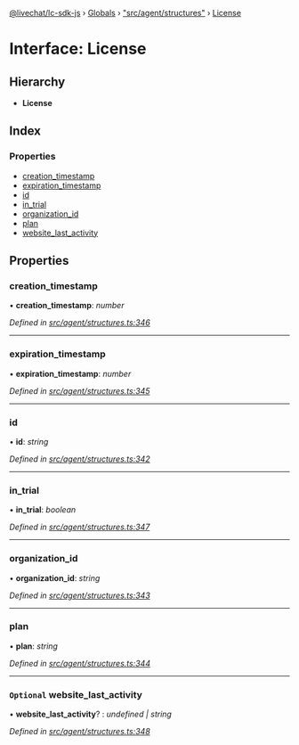 [@livechat/lc-sdk-js](../README.md) › [Globals](../globals.md) › ["src/agent/structures"](../modules/_src_agent_structures_.md) › [License](_src_agent_structures_.license.md)

# Interface: License

## Hierarchy

* **License**

## Index

### Properties

* [creation_timestamp](_src_agent_structures_.license.md#creation_timestamp)
* [expiration_timestamp](_src_agent_structures_.license.md#expiration_timestamp)
* [id](_src_agent_structures_.license.md#id)
* [in_trial](_src_agent_structures_.license.md#in_trial)
* [organization_id](_src_agent_structures_.license.md#organization_id)
* [plan](_src_agent_structures_.license.md#plan)
* [website_last_activity](_src_agent_structures_.license.md#optional-website_last_activity)

## Properties

###  creation_timestamp

• **creation_timestamp**: *number*

*Defined in [src/agent/structures.ts:346](https://github.com/livechat/lc-sdk-js/blob/61db942/src/agent/structures.ts#L346)*

___

###  expiration_timestamp

• **expiration_timestamp**: *number*

*Defined in [src/agent/structures.ts:345](https://github.com/livechat/lc-sdk-js/blob/61db942/src/agent/structures.ts#L345)*

___

###  id

• **id**: *string*

*Defined in [src/agent/structures.ts:342](https://github.com/livechat/lc-sdk-js/blob/61db942/src/agent/structures.ts#L342)*

___

###  in_trial

• **in_trial**: *boolean*

*Defined in [src/agent/structures.ts:347](https://github.com/livechat/lc-sdk-js/blob/61db942/src/agent/structures.ts#L347)*

___

###  organization_id

• **organization_id**: *string*

*Defined in [src/agent/structures.ts:343](https://github.com/livechat/lc-sdk-js/blob/61db942/src/agent/structures.ts#L343)*

___

###  plan

• **plan**: *string*

*Defined in [src/agent/structures.ts:344](https://github.com/livechat/lc-sdk-js/blob/61db942/src/agent/structures.ts#L344)*

___

### `Optional` website_last_activity

• **website_last_activity**? : *undefined | string*

*Defined in [src/agent/structures.ts:348](https://github.com/livechat/lc-sdk-js/blob/61db942/src/agent/structures.ts#L348)*
